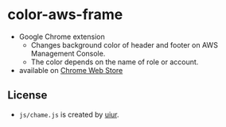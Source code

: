 # color-aws-frame
- Google Chrome extension
  - Changes background color of header and footer on AWS Management Console.
  - The color depends on the name of role or account.
- available on [Chrome Web Store](https://chrome.google.com/webstore/detail/colorawsframe/egnkjmppojiamgimoclpjopdohjejbjf)

## License
- `js/chame.js` is created by [uiur](https://github.com/uiur/chame).
